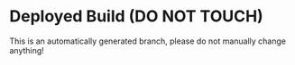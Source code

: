 # Deployed Build **(DO NOT TOUCH)**
This is an automatically generated branch, please do not manually change anything!
